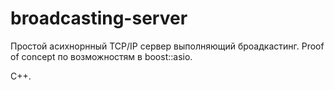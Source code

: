 # broadcasting-server

Простой асихнорнный TCP/IP сервер выполняющий броадкастинг.
Proof of concept по возможностям в boost::asio.

C++.